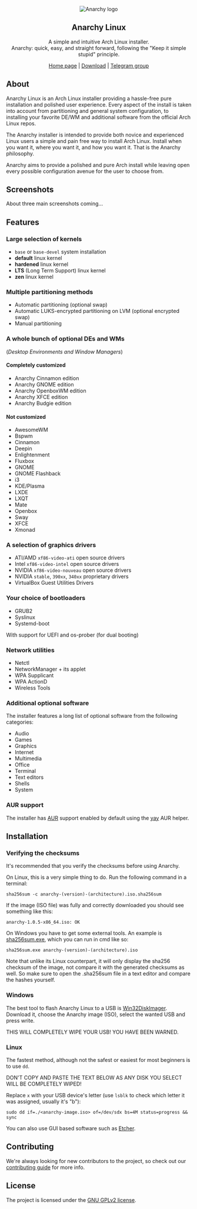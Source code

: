 <html lang="en">
<p align="center">
    <img src="https://user-images.githubusercontent.com/10241434/43771874-12ff77d8-9a73-11e8-99af-dc067a07dcd7.png" alt="Anarchy logo">
</p>
<h2 align="center">Anarchy Linux</h2>

<p align="center">
    A simple and intuitive Arch Linux installer.
    <br>
    Anarchy: quick, easy, and straight forward, following the "Keep it simple stupid" principle.
</p>

<p align="center">
    <a href="https://www.anarchylinux.org/">Home page</a> | 
    <a href="https://github.com/AnarchyLinux/anarchy-linux/releases">Download</a> |
    <a href="https://t.me/anarchy_linux">Telegram group</a>
</p>
</html>

## About

Anarchy Linux is an Arch Linux installer providing a hassle-free pure installation and polished user experience.
Every aspect of the install is taken into account from partitioning and general system configuration,
to installing your favorite DE/WM and additional software from the official Arch Linux repos.

The Anarchy installer is intended to provide both novice and experienced Linux users a simple and pain free way to install Arch Linux.
Install when you want it, where you want it, and how you want it.
That is the Anarchy philosophy.

Anarchy aims to provide a polished and pure Arch install while leaving open every possible configuration avenue for the user to choose from.


## Screenshots

About three main screenshots coming...


## Features

### Large selection of kernels

* `base` or `base-devel` system installation
* **default** linux kernel
* **hardened** linux kernel
* **LTS** (Long Term Support) linux kernel
* **zen** linux kernel

### Multiple partitioning methods

* Automatic partitioning (optional swap)
* Automatic LUKS-encrypted partitioning on LVM (optional encrypted swap)
* Manual partitioning

### A whole bunch of optional DEs and WMs

(*Desktop Environments and Window Managers*)

#### Completely customized

* Anarchy Cinnamon edition
* Anarchy GNOME edition
* Anarchy OpenboxWM edition
* Anarchy XFCE edition
* Anarchy Budgie edition

#### Not customized

* AwesomeWM
* Bspwm
* Cinnamon
* Deepin
* Enlightenment
* Fluxbox
* GNOME
* GNOME Flashback
* i3
* KDE/Plasma
* LXDE
* LXQT
* Mate
* Openbox
* Sway
* XFCE
* Xmonad

### A selection of graphics drivers

* ATI/AMD `xf86-video-ati` open source drivers
* Intel `xf86-video-intel` open source drivers
* NVIDIA `xf86-video-nouveau` open source drivers
* NVIDIA `stable`, `390xx`, `340xx` proprietary drivers
* VirtualBox Guest Utilities Drivers

### Your choice of bootloaders

* GRUB2
* Syslinux
* Systemd-boot

With support for UEFI and os-prober (for dual booting)

### Network utilities

* Netctl
* NetworkManager + its applet
* WPA Supplicant
* WPA ActionD
* Wireless Tools

### Additional optional software

The installer features a long list of optional software from the following categories:

* Audio
* Games
* Graphics
* Internet
* Multimedia
* Office
* Terminal
* Text editors
* Shells
* System

### AUR support

The installer has [AUR](https://aur.archlinux.org/) support enabled by default using the [yay](https://github.com/Jguer/yay) AUR helper.


## Installation

### **Verifying the checksums**

It's recommended that you verify the checksums before using Anarchy.

On Linux, this is a very simple thing to do.
Run the following command in a terminal:

`sha256sum -c anarchy-(version)-(architecture).iso.sha256sum`

If the image (ISO file) was fully and correctly downloaded you should see something like this:

`anarchy-1.0.5-x86_64.iso: OK`

On Windows you have to get some external tools.
An example is [sha256sum.exe](http://www.labtestproject.com/files/win/sha256sum/sha256sum.exe), which you can run in cmd like so:

`sha256sum.exe anarchy-(version)-(architecture).iso`

Note that unlike its Linux counterpart, it will only display the sha256 checksum of the image,
not compare it with the generated checksums as well.
So make sure to open the .sha256sum file in a text editor and compare the hashes yourself.

### **Windows**

The best tool to flash Anarchy Linux to a USB is [Win32DiskImager](https://sourceforge.net/projects/win32diskimager/).
Download it, choose the Anarchy image (ISO), select the wanted USB and press write.

THIS WILL COMPLETELY WIPE YOUR USB! YOU HAVE BEEN WARNED.

### **Linux**

The fastest method, although not the safest or easiest for most beginners is to use `dd`.

DON'T COPY AND PASTE THE TEXT BELOW AS ANY DISK YOU SELECT WILL BE COMPLETELY WIPED!

Replace `x` with your USB device's letter (use `lsblk` to check which letter it was assigned, usually it's "b"):

```
sudo dd if=./<anarchy-image.iso> of=/dev/sdx bs=4M status=progress && sync
```

You can also use GUI based software such as [Etcher](https://www.balena.io/etcher/).


## Contributing

We're always looking for new contributors to the project,
so check out our [contributing guide](CONTRIBUTING.md) for more info.


## License

The project is licensed under the [GNU GPLv2 license](LICENSE).
